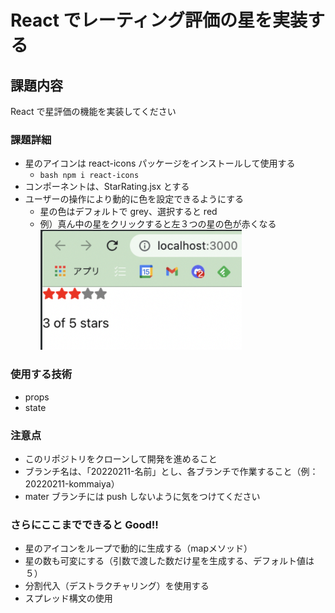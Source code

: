 # React でレーティング評価の星を実装する

## 課題内容
React で星評価の機能を実装してください

### 課題詳細
- 星のアイコンは react-icons パッケージをインストールして使用する
  - ```bash npm i react-icons```
- コンポーネントは、StarRating.jsx とする
- ユーザーの操作により動的に色を設定できるようにする
  - 星の色はデフォルトで grey、選択すると red
  - 例）真ん中の星をクリックすると左３つの星の色が赤くなる
    ![真ん中の星をクリックした状態](2022-02-11-17-12-23.png)


### 使用する技術
- props
- state


### 注意点
- このリポジトリをクローンして開発を進めること
- ブランチ名は、「20220211-名前」とし、各ブランチで作業すること（例：20220211-kommaiya）
- mater ブランチには push しないように気をつけてください


### さらにここまでできると Good!!
- 星のアイコンをループで動的に生成する（mapメソッド）
- 星の数も可変にする（引数で渡した数だけ星を生成する、デフォルト値は５）
- 分割代入（デストラクチャリング）を使用する
- スプレッド構文の使用
